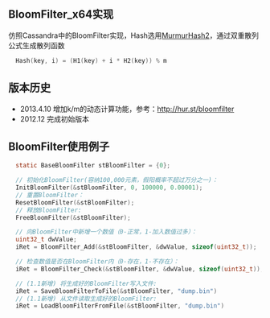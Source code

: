 ## BloomFilter_x64实现

仿照Cassandra中的BloomFilter实现，Hash选用[MurmurHash2]，通过双重散列公式生成散列函数
~~~~~ c
  Hash(key, i) = (H1(key) + i * H2(key)) % m
~~~~~

版本历史
---------------------------------
 * 2013.4.10  增加k/m的动态计算功能，参考：http://hur.st/bloomfilter
 * 2012.12    完成初始版本

BloomFilter使用例子
---------------------------------
~~~~~ c
  static BaseBloomFilter stBloomFilter = {0};

  // 初始化BloomFilter(容纳100,000元素，假阳概率不超过万分之一)：
  InitBloomFilter(&stBloomFilter, 0, 100000, 0.00001);
  // 重置BloomFilter：
  ResetBloomFilter(&stBloomFilter);
  // 释放BloomFilter:
  FreeBloomFilter(&stBloomFilter);

  // 向BloomFilter中新增一个数值（0-正常，1-加入数值过多）：
  uint32_t dwValue;
  iRet = BloomFilter_Add(&stBloomFilter, &dwValue, sizeof(uint32_t));

  // 检查数值是否在BloomFilter内（0-存在，1-不存在）：
  iRet = BloomFilter_Check(&stBloomFilter, &dwValue, sizeof(uint32_t));

  // (1.1新增) 将生成好的BloomFilter写入文件:
  iRet = SaveBloomFilterToFile(&stBloomFilter, "dump.bin")
  // (1.1新增) 从文件读取生成好的BloomFilter:
  iRet = LoadBloomFilterFromFile(&stBloomFilter, "dump.bin")
~~~~~

[MurmurHash2]: https://sites.google.com/site/murmurhash/
